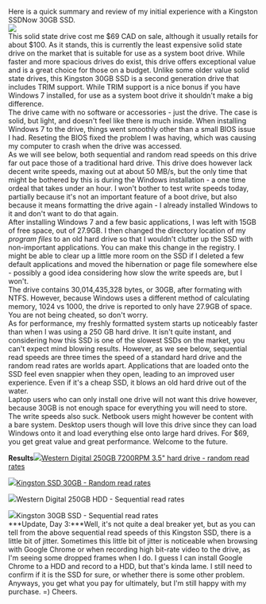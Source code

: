 Here is a quick summary and review of my initial experience with a Kingston SSDNow 30GB SSD.  
![](http://3.bp.blogspot.com/_kfv2ADnjgQg/S8LpYvOsyTI/AAAAAAAAEzM/U8x-c0BneKQ/s400/3778lsa.jpg)  
This solid state drive cost me $69 CAD on sale, although it usually retails for about $100. As it stands, this is currently the least expensive solid state drive on the market that is suitable for use as a system boot drive. While faster and more spacious drives do exist, this drive offers exceptional value and is a great choice for those on a budget. Unlike some older value solid state drives, this Kingston 30GB SSD is a second generation drive that includes TRIM support. While TRIM support is a nice bonus if you have Windows 7 installed, for use as a system boot drive it shouldn't make a big difference.  
The drive came with no software or accessories - just the drive. The case is solid, but light, and doesn't feel like there is much inside. When installing Windows 7 to the drive, things went smoothly other than a small BIOS issue I had. Reseting the BIOS fixed the problem I was having, which was causing my computer to crash when the drive was accessed.  
As we will see below, both sequential and random read speeds on this drive far out pace those of a traditional hard drive. This drive does however lack decent write speeds, maxing out at about 50 MB/s, but the only time that might be bothered by this is during the Windows installation - a one time ordeal that takes under an hour. I won't bother to test write speeds today, partially because it's not an important feature of a boot drive, but also because it means formatting the drive again - I already installed Windows to it and don't want to do that again.  
After installing Windows 7 and a few basic applications, I was left with 15GB of free space, out of 27.9GB. I then changed the directory location of my *program files* to an old hard drive so that I wouldn't clutter up the SSD with non-important applications. You can make this change in the registry. I might be able to clear up a little more room on the SSD if I deleted a few default applications and moved the hibernation or page file somewhere else - possibly a good idea considering how slow the write speeds are, but I won't.  
The drive contains 30,014,435,328 bytes, or 30GB, after formating with NTFS. However, because Windows uses a different method of calculating memory, 1024 vs 1000, the drive is reported to only have 27.9GB of space. You are not being cheated, so don't worry.  
As for performance, my freshly formatted system starts up noticeably faster than when I was using a 250 GB hard drive. It isn't quite instant, and considering how this SSD is one of the slowest SSDs on the market, you can't expect mind blowing results. However, as we see below, sequential read speeds are three times the speed of a standard hard drive and the random read rates are worlds apart. Applications that are loaded onto the SSD feel even snappier when they open, leading to an improved user experience. Even if it's a cheap SSD, it blows an old hard drive out of the water.  
Laptop users who can only install one drive will not want this drive however, because 30GB is not enough space for everything you will need to store. The write speeds also suck. Netbook users might however be content with a bare system. Desktop users though will love this drive since they can load Windows onto it and load everything else onto large hard drives. For $69, you get great value and great performance. Welcome to the future.  
  
**Results**![](http://4.bp.blogspot.com/_kfv2ADnjgQg/S8LfXNAfwrI/AAAAAAAAEy4/liSwFAoXCT4/s400/4.jpg)[Western Digital 250GB 7200RPM 3.5" hard drive - random read rates](http://4.bp.blogspot.com/_kfv2ADnjgQg/S8LfXNAfwrI/AAAAAAAAEy4/liSwFAoXCT4/s1600/4.jpg)  
  
  
![](http://3.bp.blogspot.com/_kfv2ADnjgQg/S8LfW7bjcWI/AAAAAAAAEyw/o1VCJRhuO_g/s400/3.jpg)[Kingston SSD 30GB - Random read rates](http://3.bp.blogspot.com/_kfv2ADnjgQg/S8LfW7bjcWI/AAAAAAAAEyw/o1VCJRhuO_g/s1600/3.jpg)  
  
  
[![](http://3.bp.blogspot.com/_kfv2ADnjgQg/S8LfWdi1aPI/AAAAAAAAEyo/PEx7gWdj1WI/s400/2.jpg)](http://3.bp.blogspot.com/_kfv2ADnjgQg/S8LfWdi1aPI/AAAAAAAAEyo/PEx7gWdj1WI/s1600/2.jpg)Western Digital 250GB HDD - Sequential read rates  
  
  
  
[![](http://4.bp.blogspot.com/_kfv2ADnjgQg/S8LfWHQj_DI/AAAAAAAAEyg/4mKGwUeMo4U/s400/1.jpg)](http://4.bp.blogspot.com/_kfv2ADnjgQg/S8LfWHQj_DI/AAAAAAAAEyg/4mKGwUeMo4U/s1600/1.jpg)Kingston 30GB SSD - Sequential read rates  
***Update, Day 3:***Well, it's not quite a deal breaker yet, but as you can tell from the above sequential read speeds of this Kingston SSD, there is a little bit of jitter. Sometimes this little bit of jitter is noticeable when browsing with Google Chrome or when recording high bit-rate video to the drive, as I'm seeing some dropped frames when I do. I guess I can install Google Chrome to a HDD and record to a HDD, but that's kinda lame. I still need to confirm if it is the SSD for sure, or whether there is some other problem. Anyways, you get what you pay for ultimately, but I'm still happy with my purchase. =) Cheers.  
